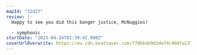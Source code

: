 ```yaml
---
mapId: "31d27"
review: |-
  Happy to see you did this banger justice, McNuggies!

  - symphonic -
startDate: "2023-04-24T01:39:42.000Z"
coverUrlOverwrite: https://eu.cdn.beatsaver.com/778bbde9d3def4c988fa137cb3a2e0424b6cc1b7.jpg
---
```

